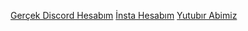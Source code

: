 [Gerçek Discord Hesabım](https://discord.com/users/853359002561675274)
[İnsta Hesabım](https://www.instagram.com/ff_orhan0/?hl=tr)
[Yutubır Abimiz](https://www.youtube.com/channel/UCZ0DgL77TQFNMwmnbvG8cuw)
